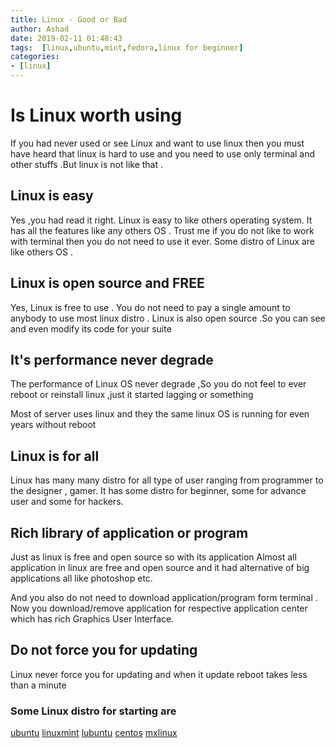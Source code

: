 ```yaml
---
title: Linux - Good or Bad
author: Ashad
date: 2019-02-11 01:48:43
tags:  [linux,ubuntu,mint,fedora,linux for beginner]
categories:
- [linux]
---
```


# Is Linux worth using  

If you had never used or see Linux and want to use linux then you must have heard that linux is hard to use and you need to use only terminal and other stuffs .But linux is not like that .

<a data-pin-do="embedPin" data-pin-width="medium" data-pin-terse="true" href="https://www.pinterest.com/pin/158822324340018483/"></a>

<!-- more -->

## Linux is easy

Yes ,you had read it right. Linux is easy to like others operating system. It has all the features like any others OS . Trust me if you do not like to work with terminal then you do not need to use it ever. Some distro of Linux are like others OS .

## Linux is open source and FREE

Yes, Linux is free to use . You do not need to pay a single amount to anybody to use most linux distro . Linux is also open source .So you can see and even modify its code for your suite

## It's performance never degrade

The performance of Linux OS never degrade ,So you do not feel to ever reboot or reinstall linux ,just it started lagging or something

Most of server uses linux and they the same linux OS is running for even years without reboot

## Linux is for all

Linux has many many distro for all type of user ranging from programmer to the designer , gamer.
It has some distro for beginner, some for advance user and some for hackers. 

## Rich library of application or program

Just as linux is free and open source so with its application
Almost all application in linux are free and open source and it had alternative of big applications all like photoshop etc.

And you also do not need to download application/program form terminal . Now you download/remove application for respective application center which has rich Graphics User Interface.

## Do not force you for updating

Linux never force you for updating and when it update reboot takes less than a minute

<a data-pin-do="embedPin" data-pin-terse="true" href="https://www.pinterest.com/pin/360217670176257290/"></a>

### Some Linux distro for starting are

<a href="https://www.ubuntu.com/">ubuntu</a>
<a href="https://blog.linuxmint.com/?p=3669">linuxmint</a>
<a data-pin-do="embedPin" data-pin-width="large" data-pin-terse="true" href="https://www.pinterest.com/pin/366550857169825800/"></a>
<a href="https://lubuntu.net/">lubuntu</a>
<a href="https://www.centos.org/">centos</a>
<a href="https://mxlinux.org/">mxlinux</a>


